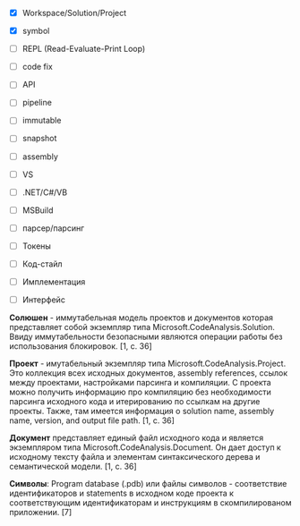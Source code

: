 - [x] Workspace/Solution/Project
- [x] symbol
- [ ] REPL (Read-Evaluate-Print Loop)
- [ ] code fix
- [ ] API
- [ ] pipeline
- [ ] immutable
- [ ] snapshot
- [ ] assembly
- [ ] VS
- [ ] .NET/C#/VB
- [ ] MSBuild
- [ ] парсер/парсинг
- [ ] Токены
- [ ] Код-стайл
- [ ] Имплементация
- [ ] Интерфейс


**Солюшен** - иммутабельная модель проектов и документов которая представляет собой экземпляр типа Microsoft.CodeAnalysis.Solution. Ввиду иммутабельности безопасными являются операции работы без использования блокировок. [1, c. 36]

**Проект** - имутабельный экземпляр типа Microsoft.CodeAnalysis.Project. Это коллекция всех исходных документов, assembly references, ссылок между проектами, настройками парсинга и компиляции. С проекта можно получить информацию про компиляцию без необходимости парсинга исходного кода и итерированию по ссылкам на другие проекты. Также, там имеется информация о solution
name, assembly name, version, and output file path. [1, c. 36]

**Документ** представляет единый файл исходного кода и является экземпляром типа Microsoft.CodeAnalysis.Document. Он дает доступ к исходному тексту файла и элементам синтаксического дерева и семантической модели. [1, c. 36]

**Символы**: Program database (.pdb) или файлы символов - соответствие идентификаторов и statements в исходном коде проекта к соответствующим идентификаторам и инструкциям в скомпилированом приложении. [7]